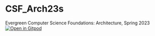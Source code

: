 # CSF_Arch23s
Evergreen Computer Science Foundations: Architecture, Spring 2023
[![Open in Gitpod](https://gitpod.io/button/open-in-gitpod.svg)](https://gitpod.io/#https://github.com/Ssellers84/CSF_Arch23s)
